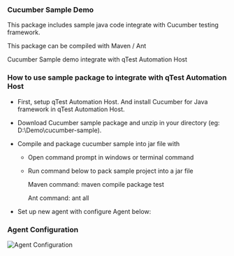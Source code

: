 ### Cucumber Sample Demo 

This package includes sample java code integrate with Cucumber testing framework.

This package can be compiled with Maven / Ant

Cucumber Sample demo integrate with qTest Automation Host

### How to use sample package to integrate with qTest Automation Host
- First, setup qTest Automation Host. And install Cucumber for Java framework in qTest Automation Host.
- Download Cucumber sample package and unzip in your directory (eg: D:\Demo\cucumber-sample).
- Compile and package cucumber sample into jar file with 
   - Open command prompt in windows or terminal command
   - Run command below to pack sample project into a jar file
     
     Maven command: maven compile package test
     
     Ant command: ant all
     
- Set up new agent with configure Agent below:

### Agent Configuration

![Agent Configuration](/documentation/agent-configuration.png?raw=true)
